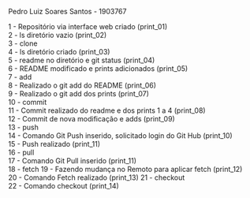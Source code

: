 Pedro Luiz Soares Santos - 1903767

1 - Repositório via interface web criado (print_01)  
2 - ls diretório vazio (print_02)  
3 - clone  
4 - ls diretório criado (print_03)  
5 - readme no diretório e git status (print_04)  
6 - README modificado e prints adicionados (print_05)  
7 - add  
8 - Realizado o git add do README (print_06)  
9 - Realizado o git add dos prints (print_07)  
10 - commit  
11 - Commit realizado do readme e dos prints 1 a 4 (print_08)  
12 - Commit de nova modificação e adds (print_09)  
13 - push  
14 - Comando Git Push inserido, solicitado login do Git Hub (print_10)  
15 - Push realizado (print_11)  
16 - pull  
17 - Comando Git Pull inserido (print_11)  
18 - fetch
19 - Fazendo mudança no Remoto para aplicar fetch (print_12)  
20 - Comando Fetch realizado (print_13)
21 - checkout  
22 - Comando checkout (print_14)